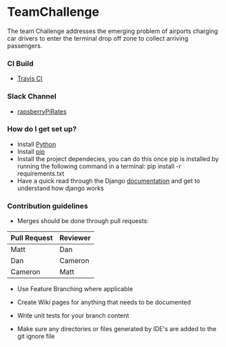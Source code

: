 # TeamChallenge
The team Challenge addresses the emerging problem of airports charging car drivers to enter the terminal drop off zone to collect arriving passengers.

### CI Build ###

* [Travis CI](https://travis-ci.com/Williams-Dan/FlightR)

### Slack Channel ###

* [rapsberryPiRates](https://raspsberrypi-rates.slack.com/messages/C6YUQSWSY/)

### How do I get set up? ###

* Install [Python](https://www.python.org/)
* Install [pip](https://pip.pypa.io/en/stable/installing/)
* Install the project dependecies, you can do this once pip is installed by running the following command in a terminal: pip install -r requirements.txt
* Have a quick read through the Django [documentation](https://docs.djangoproject.com/en/1.11/ref/) and get to understand how django works

### Contribution guidelines ###

* Merges should be done through pull requests:

Pull Request | Reviewer
-------------|--------
  Matt | Dan
  Dan | Cameron
  Cameron | Matt

* Use Feature Branching where applicable

* Create Wiki pages for anything that needs to be documented

* Write unit tests for your branch content

* Make sure any directories or files generated by IDE's are added to the git ignore file
